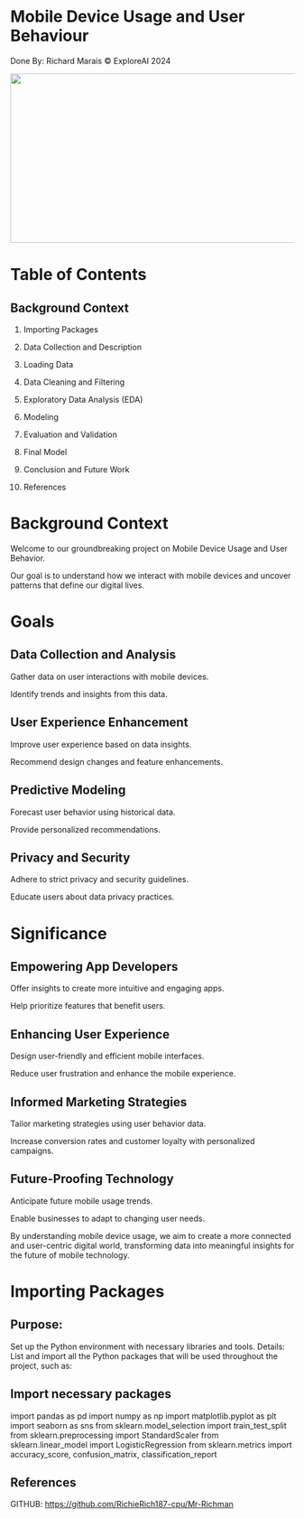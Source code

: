 # Mobile Device Usage and User Behaviour

Done By: Richard Marais © ExploreAI 2024

<div id="main image" align="center">
  <img src=" [https://www.google.co.za/url?sa=i&url=https%3A%2F%2Fpngtree.com%2Ffreebackground%2Fthe-mobile-devices-contain-globes-and-have-the-internet_2769228.html&psig=AOvVaw3tE35YX5nSZaerSA-6lySf&ust=1736276097493000&source=images&cd=vfe&opi=89978449&ved=0CBQQjRxqFwoTCMCKmKXj4YoDFQAAAAAdAAAAABAE](https://www.shutterstock.com/image-vector/seamless-smartphone-cellphone-mobile-device-background-195042176)](https://www.google.co.za/url?sa=i&url=https%3A%2F%2Fwww.freepik.com%2Ffree-photos-vectors%2Fmobile-technology&psig=AOvVaw0b9L_CI1SaEttN0lfRCsJx&ust=1736276853483000&source=images&cd=vfe&opi=89978449&ved=0CBcQjhxqFwoTCNi4srrl4YoDFQAAAAAdAAAAABAE](https://img.lovepik.com/photo/50062/0054.jpg_wh860.jpg) "width="550" height="300" alt=""/>
</div>

# Table of Contents

## Background Context

1. Importing Packages

2. Data Collection and Description

3. Loading Data

4. Data Cleaning and Filtering

5. Exploratory Data Analysis (EDA)

6. Modeling

7. Evaluation and Validation

8. Final Model

9. Conclusion and Future Work

10. References

# Background Context
Welcome to our groundbreaking project on Mobile Device Usage and User Behavior. 

Our goal is to understand how we interact with mobile devices and uncover patterns that define our digital lives.

# Goals


## Data Collection and Analysis 

Gather data on user interactions with mobile devices.

Identify trends and insights from this data.


## User Experience Enhancement

Improve user experience based on data insights.

Recommend design changes and feature enhancements.


## Predictive Modeling
Forecast user behavior using historical data.

Provide personalized recommendations.


## Privacy and Security
Adhere to strict privacy and security guidelines.

Educate users about data privacy practices.


# Significance


## Empowering App Developers
Offer insights to create more intuitive and engaging apps.

Help prioritize features that benefit users.


## Enhancing User Experience
Design user-friendly and efficient mobile interfaces.

Reduce user frustration and enhance the mobile experience.


## Informed Marketing Strategies
Tailor marketing strategies using user behavior data.

Increase conversion rates and customer loyalty with personalized campaigns.


## Future-Proofing Technology
Anticipate future mobile usage trends.

Enable businesses to adapt to changing user needs.

By understanding mobile device usage, we aim to create a more connected and user-centric digital world, transforming data into meaningful insights for the future of mobile technology.


# Importing Packages


## Purpose: 
Set up the Python environment with necessary libraries and tools. Details: List and import all the Python packages that will be used throughout the project, such as:


## Import necessary packages

import pandas as pd
import numpy as np
import matplotlib.pyplot as plt
import seaborn as sns
from sklearn.model_selection import train_test_split
from sklearn.preprocessing import StandardScaler
from sklearn.linear_model import LogisticRegression
from sklearn.metrics import accuracy_score, confusion_matrix, classification_report

## References
GITHUB: https://github.com/RichieRich187-cpu/Mr-Richman


